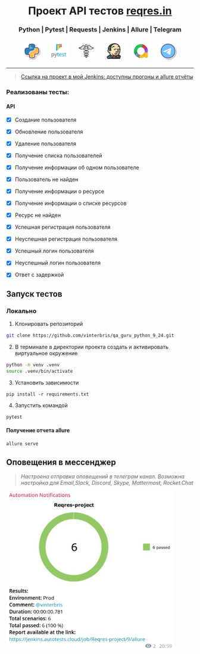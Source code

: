<h1 align="center">Проект API тестов <a href="https://reqres.in">reqres.in</a></h1>

<h3 align="center">Python | Pytest | Requests | Jenkins | Allure | Telegram</h3>
<h3 align="center">
<img height="50" src="resources/images/Python.png"/>      &nbsp;&nbsp;&nbsp;&nbsp;
<img height="50" src="resources/images/Pytest.svg"/>      &nbsp;&nbsp;&nbsp;&nbsp;
<img height="50" src="resources/images/requests.png"/>      &nbsp;&nbsp;&nbsp;&nbsp;
<img height="50" src="resources/images/jenkins.png"/>     &nbsp;&nbsp;&nbsp;&nbsp;
<img height="50" src="resources/images/allure.png"/>      &nbsp;&nbsp;&nbsp;&nbsp;
<img height="50" src="resources/images/telegram.png"/>
</h3>

---

> <a target="_blank" href="http://176.123.163.26:8888/job/Reqres-project/">Ссылка на проект в мой Jenkins: доступны прогоны и allure отчёты</a>


### Реализованы тесты:
#### API
- [x] Создание пользователя
- [x] Обновление пользователя
- [x] Удаление пользователя

- [x] Получение списка пользователей
- [x] Получение информации об одном пользователе
- [x] Пользователь не найден

- [x] Получение информации о ресурсе
- [x] Получение информации о списке ресурсов
- [x] Ресурс не найден

- [x] Успешная регистрация пользователя
- [x] Неуспешная регистрация пользователя
- [x] Успешный логин пользователя
- [x] Неуспешный логин пользователя
- [x] Ответ с задержкой



## Запуск тестов

### Локально

1. Клонировать репозиторий 
```bash
git clone https://github.com/vinterbris/qa_guru_python_9_24.git
```
2. В терминале в директории проекта создать и активировать виртуальное окружение
```bash
python -m venv .venv 
source .venv/bin/activate 
```
3. Установить зависимости
```
pip install -r requirements.txt 
```
4. Запустить командой
```bash
pytest
```

#### Получение отчета allure
```bash
allure serve
```

## Оповещения в мессенджер

> _Настроена отправка оповещений в телеграм канал. Возможна настройка для Email,Slack, Discord, Skype, Mattermost, Rocket.Chat_

<img src="resources/images/screenshot_telegram.png" width="450" height="">